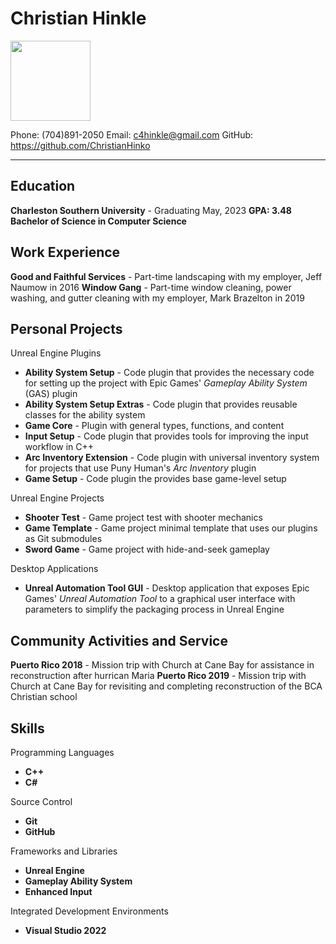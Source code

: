 # Christian Hinkle

<img src="https://avatars.githubusercontent.com/u/51057429" width="128"/>

Phone: (704)891-2050
Email: c4hinkle@gmail.com
GitHub: https://github.com/ChristianHinko

---

## Education
**Charleston Southern University** - Graduating May, 2023
**GPA: 3.48**
**Bachelor of Science in Computer Science**

## Work Experience
**Good and Faithful Services** - Part-time landscaping with my employer, Jeff Naumow in 2016
**Window Gang** - Part-time window cleaning, power washing, and gutter cleaning with my employer, Mark Brazelton in 2019

## Personal Projects
Unreal Engine Plugins
- **Ability System Setup** - Code plugin that provides the necessary code for setting up the project with Epic Games' *Gameplay Ability System* (GAS) plugin
- **Ability System Setup Extras** - Code plugin that provides reusable classes for the ability system
- **Game Core** - Plugin with general types, functions, and content
- **Input Setup** - Code plugin that provides tools for improving the input workflow in C++
- **Arc Inventory Extension** - Code plugin with universal inventory system for projects that use Puny Human's *Arc Inventory* plugin
- **Game Setup** - Code plugin the provides base game-level setup

Unreal Engine Projects
- **Shooter Test** - Game project test with shooter mechanics
- **Game Template** - Game project minimal template that uses our plugins as Git submodules
- **Sword Game** - Game project with hide-and-seek gameplay

Desktop Applications
- **Unreal Automation Tool GUI** - Desktop application that exposes Epic Games' *Unreal Automation Tool* to a graphical user interface with parameters to simplify the packaging process in Unreal Engine

## Community Activities and Service
**Puerto Rico 2018** - Mission trip with Church at Cane Bay for assistance in reconstruction after hurrican Maria
**Puerto Rico 2019** - Mission trip with Church at Cane Bay for revisiting and completing reconstruction of the BCA Christian school

## Skills
Programming Languages
- **C++**
- **C#**

Source Control
- **Git**
- **GitHub**

Frameworks and Libraries
- **Unreal Engine**
- **Gameplay Ability System**
- **Enhanced Input**

Integrated Development Environments
- **Visual Studio 2022**
